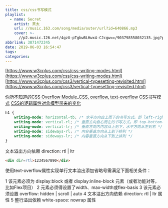 ```yaml
---
title: css/css书写模式
playlist:
  - name: Secret
    artist: 茶太
    url: //music.163.com/song/media/outer/url?id=640866.mp3
    cover: >-
      //p2.music.126.net/4gzU-pTgbwBLHwx4-CJcgw==/903798558032135.jpg?param=90y90
abbrlink: 3871472345
date: 2019-06-03 16:54:47
tags:
categories:
---
```


[https://www.w3cplus.com/css/css-writing-modes.html](https://www.w3cplus.com/css/css-writing-modes.html)
[https://www.w3cplus.com/css3/vertical-typesetting-revisited.html](https://www.w3cplus.com/css3/vertical-typesetting-revisited.html)

<!-- more -->

[你所不知道的CSS Overflow Module_CSS, overflow, text-overflow](https://www.w3cplus.com/css/css-overflow-module.html)
[CSS书写模式](https://www.w3cplus.com/css/css-writing-modes.html)
[CSS的逻辑属性对盒模型带来的变化](https://www.w3cplus.com/css3/vertical-typesetting-revisited.html)

```css
h1 { 
    writing-mode: horizontal-tb; /* 水平方向自上而下的书写方式。即 left-right-top-bottom */
    writing-mode: vertical-rl; /* 垂直方向自右而左的书写方式。即 top-bottom-right-left */
    writing-mode: vertical-lr; /* 垂直方向内内容从上到下，水平方向从左到右 */
    writing-mode: sideways-rl; /* 内容垂直方向从上到下排列 */
    writing-mode: sideways-lr; /* 内容垂直方向从下到上排列 */
}
```

文本溢出方向依赖 direction: rtl | ltr
```html
<div dir=rtl>1234567890</div>
```

使用text-overflow属性实现单行文本溢出添加省略号需满足下面相关条件：

1 该元素必须为 display:block 或者 display:inline-block 元素（或者功能对等，比如Flex项目）
2 元素必须得设置了width、max-width或flex-basis
3 该元素必须设置 overflow: hidden | scroll | auto
4 文本溢出方向依赖 direction: rtl | ltr 属性
5 整行溢出依赖 white-space: nowrap 属性
